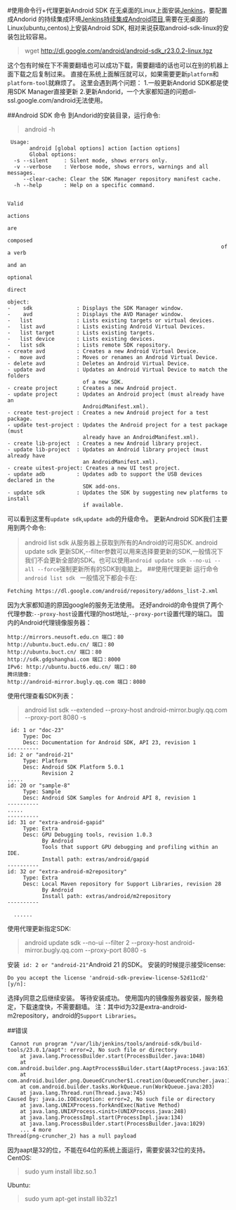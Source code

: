 #使用命令行+代理更新Android SDK
在无桌面的Linux上面安装[Jenkins](https://segmentfault.com/a/1190000004639325)，要配置成Andorid 的持续集成环境[Jenkins持续集成Android项目](https://segmentfault.com/a/1190000004628020),需要在无桌面的Linux(ubuntu,centos)上安装Android SDK,
相对来说获取android-sdk-linux的安装包比较容易。
>wget http://dl.google.com/android/android-sdk_r23.0.2-linux.tgz  

这个包有时候在下不需要翻墙也可以成功下载，需要翻墙的话也可以在别的机器上面下载之后复制过来。
直接在系统上面解压就可以，如果需要更新`platform`和`platform-tool`就麻烦了。
这里会遇到两个问题：
	1.一般更新Andorid SDK都是使用SDK Manager直接更新
	2.更新Andorid，一个大家都知道的问题dl-ssl.google.com/android无法使用。

##Android SDK 命令
到Andorid的安装目录，运行命令:
>android -h

```
 Usage:
       android [global options] action [action options]
       Global options:
  -s --silent     : Silent mode, shows errors only.
  -v --verbose    : Verbose mode, shows errors, warnings and all messages.
     --clear-cache: Clear the SDK Manager repository manifest cache.
  -h --help       : Help on a specific command.

                                                                    Valid
                                                                    actions
                                                                    are
                                                                    composed
                                                                    of a verb
                                                                    and an
                                                                    optional
                                                                    direct
                                                                    object:
-    sdk              : Displays the SDK Manager window.
-    avd              : Displays the AVD Manager window.
-   list              : Lists existing targets or virtual devices.
-   list avd          : Lists existing Android Virtual Devices.
-   list target       : Lists existing targets.
-   list device       : Lists existing devices.
-   list sdk          : Lists remote SDK repository.
- create avd          : Creates a new Android Virtual Device.
-   move avd          : Moves or renames an Android Virtual Device.
- delete avd          : Deletes an Android Virtual Device.
- update avd          : Updates an Android Virtual Device to match the folders
                        of a new SDK.
- create project      : Creates a new Android project.
- update project      : Updates an Android project (must already have an
                        AndroidManifest.xml).
- create test-project : Creates a new Android project for a test package.
- update test-project : Updates the Android project for a test package (must
                        already have an AndroidManifest.xml).
- create lib-project  : Creates a new Android library project.
- update lib-project  : Updates an Android library project (must already have
                        an AndroidManifest.xml).
- create uitest-project: Creates a new UI test project.
- update adb          : Updates adb to support the USB devices declared in the
                        SDK add-ons.
- update sdk          : Updates the SDK by suggesting new platforms to install
                        if available.
```

可以看到这里有`update sdk`,`update adb`的升级命令。
更新Android SDK我们主要用到两个命令:
>android list sdk 
从服务器上获取到所有的Android的可用SDK.
>android update sdk
更新SDK,--filter参数可以用来选择要更新的SDK,一般情况下我们不会更新全部的SDK。也可以使用`android update sdk --no-ui --all --force`强制更新所有的SDK到电脑上。
##使用代理更新
运行命令`android list sdk `
一般情况下都会卡在:
```
Fetching https://dl.google.com/android/repository/addons_list-2.xml
```
因为大家都知道的原因google的服务无法使用。
还好android的命令提供了两个代理参数:`--proxy-host`设置代理的host地址,`--proxy-port`设置代理的端口。
国内的Android代理镜像服务器：
```
http://mirrors.neusoft.edu.cn 端口：80
http://ubuntu.buct.edu.cn/ 端口：80
http://ubuntu.buct.cn/ 端口：80
http://sdk.gdgshanghai.com 端口：8000
IPv6: http://ubuntu.buct6.edu.cn/ 端口：80
腾讯镜像:
http://android-mirror.bugly.qq.com 端口：8080

```
使用代理查看SDK列表：
>android list sdk --extended --proxy-host android-mirror.bugly.qq.com  --proxy-port 8080 -s
```
 id: 1 or "doc-23"
     Type: Doc
     Desc: Documentation for Android SDK, API 23, revision 1
----------
id: 2 or "android-21"
     Type: Platform
     Desc: Android SDK Platform 5.0.1
           Revision 2
.....
id: 20 or "sample-8"
     Type: Sample
     Desc: Android SDK Samples for Android API 8, revision 1
----------
.....
----------
id: 31 or "extra-android-gapid"
     Type: Extra
     Desc: GPU Debugging tools, revision 1.0.3
           By Android
           Tools that support GPU debugging and profiling within an IDE.
           Install path: extras/android/gapid
----------
id: 32 or "extra-android-m2repository"
     Type: Extra
     Desc: Local Maven repository for Support Libraries, revision 28
           By Android
           Install path: extras/android/m2repository
----------

  ......
```

使用代理更新指定SDK:
>android update sdk --no-ui --filter 2 --proxy-host android-mirror.bugly.qq.com  --proxy-port 8080 -s

安装` id: 2 or "android-21"`Android 21 的SDK。
安装的时候提示接受license:
```
Do you accept the license 'android-sdk-preview-license-52d11cd2' [y/n]:
```
选择y同意之后继续安装。
等待安装成功。
使用国内的镜像服务器安装，服务稳定，下载速度快，不需要翻墙。
注：其中id为32是extra-android-m2repository，android的`Support Libraries`。

##错误
```
 Cannot run program "/var/lib/jenkins/tools/android-sdk/build-tools/23.0.1/aapt": error=2, No such file or directory
	at java.lang.ProcessBuilder.start(ProcessBuilder.java:1048)
	at com.android.builder.png.AaptProcess$Builder.start(AaptProcess.java:163)
	at com.android.builder.png.QueuedCruncher$1.creation(QueuedCruncher.java:106)
	at com.android.builder.tasks.WorkQueue.run(WorkQueue.java:203)
	at java.lang.Thread.run(Thread.java:745)
Caused by: java.io.IOException: error=2, No such file or directory
	at java.lang.UNIXProcess.forkAndExec(Native Method)
	at java.lang.UNIXProcess.<init>(UNIXProcess.java:248)
	at java.lang.ProcessImpl.start(ProcessImpl.java:134)
	at java.lang.ProcessBuilder.start(ProcessBuilder.java:1029)
	... 4 more
Thread(png-cruncher_2) has a null payload
```
因为aapt是32的位，不能在64位的系统上面运行，需要安装32位的支持。
CentOS:
> sudo yum install libz.so.1

Ubuntu:
>sudo yum apt-get install lib32z1


